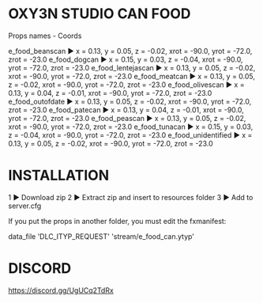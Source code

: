 # OXY3N STUDIO CAN FOOD


Props names   -  Coords

e_food_beanscan     ► x = 0.13, y = 0.05, z = -0.02, xrot = -90.0, yrot = -72.0, zrot = -23.0
e_food_dogcan       ► x = 0.15, y = 0.03, z = -0.04, xrot = -90.0, yrot = -72.0, zrot = -23.0
e_food_lentejascan  ► x = 0.13, y = 0.05, z = -0.02, xrot = -90.0, yrot = -72.0, zrot = -23.0
e_food_meatcan      ► x = 0.13, y = 0.05, z = -0.02, xrot = -90.0, yrot = -72.0, zrot = -23.0
e_food_olivescan    ► x = 0.13, y = 0.04, z = -0.01, xrot = -90.0, yrot = -72.0, zrot = -23.0
e_food_outofdate    ► x = 0.13, y = 0.05, z = -0.02, xrot = -90.0, yrot = -72.0, zrot = -23.0
e_food_patecan      ► x = 0.13, y = 0.04, z = -0.01, xrot = -90.0, yrot = -72.0, zrot = -23.0
e_food_peascan      ► x = 0.13, y = 0.05, z = -0.02, xrot = -90.0, yrot = -72.0, zrot = -23.0
e_food_tunacan      ► x = 0.15, y = 0.03, z = -0.04, xrot = -90.0, yrot = -72.0, zrot = -23.0
e_food_unidentified ► x = 0.13, y = 0.05, z = -0.02, xrot = -90.0, yrot = -72.0, zrot = -23.0

# INSTALLATION

1 ► Download zip
2 ► Extract zip and insert to resources folder
3 ► Add to server.cfg

If you put the props in another folder, you must edit the fxmanifest:

data_file 'DLC_ITYP_REQUEST' 'stream/e_food_can.ytyp'

# DISCORD

https://discord.gg/UgUCq2TdRx